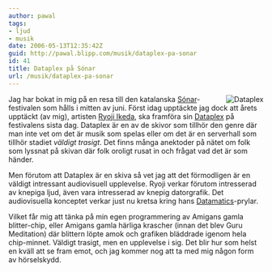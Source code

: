 ```yaml
---
author: pawal
tags:
- ljud
- musik
date: 2006-05-13T12:35:42Z
guid: http://pawal.blipp.com/musik/dataplex-pa-sonar
id: 41
title: Dataplex på Sónar
url: /musik/dataplex-pa-sonar
---
```


<img align="right" alt="Dataplex" title="Dataplex" class="alignright" src="http://blipp.com/misc/dataplex.jpg" />

Jag har bokat in mig på en resa till den katalanska <a
href="http://sonar.es/">Sónar</a>-festivalen som hålls i mitten av
juni. Först idag upptäckte jag dock att årets upptäckt (av mig),
artisten <a href="http://www.ryojiikeda.com/">Ryoji Ikeda</a>, ska
framföra sin <a href="http://www.ryojiikeda.com/datamatics/cd+%7C+dvd+%7C+publication/dataplex/">Dataplex</a>
på festivalens sista dag. Dataplex är en av de skivor som tillhör den
genre där man inte vet om det är musik som spelas eller om det är en
serverhall som tillhör stadiet <em>väldigt trasigt</em>. Det finns
många anektoder på nätet om folk som lyssnat på skivan där folk
oroligt rusat in och frågat vad det är som händer.

Men förutom att Dataplex är en skiva så vet jag att det förmodligen är
en väldigt intressant audiovisuell upplevelse. Ryoji verkar förutom
intresserad av knepiga ljud, även vara intresserad av knepig
datorgrafik. Det audiovisuella konceptet verkar just nu kretsa kring
hans <a href="http://www.ryojiikeda.com/type/audiovisual+concerts/datamatics+%5Bprototype-%5D/">Datamatics</a>-prylar.

Vilket får mig att tänka på min egen programmering av Amigans gamla
blitter-chip, eller Amigans gamla härliga krascher (innan det blev
Guru Meditation) där blittern löpte amok och grafiken bläddrade igenom
hela chip-minnet. Väldigt trasigt, men en upplevelse i sig. Det blir
hur som helst en kväll att se fram emot, och jag kommer nog att ta med
mig någon form av hörselskydd.